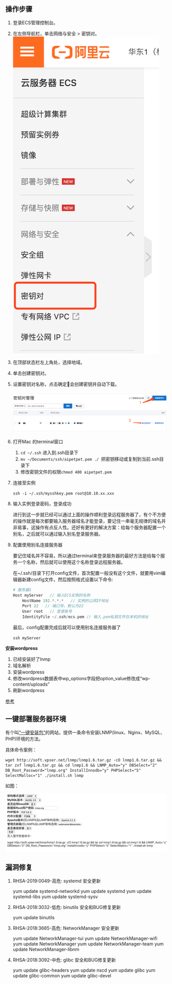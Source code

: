 ## 操作步骤

1. 登录ECS管理控制台。

2. 在左侧导航栏，单击网络与安全 > 密钥对。
     ![](img/pem.png)

3. 在顶部状态栏左上角处，选择地域。

4. 单击创建密钥对。

5. 设置密钥对名称，点击确定会创建密钥并自动下载。

    ![](img/pem1.png)

6. 打开Mac 的terminal窗口

    1.  `cd ~/.ssh` 进入到.ssh目录下
    2.  `mv ~/Documents/ssh/aipetpet.pem ./ `把密钥移动或复制到当前.ssh目录下
    3.  修改密钥文件的权限`chmod 400 aipetpet.pem`

7. 连接至实例

    `ssh -i ~/.ssh/mysshkey.pem root@10.10.xx.xxx`

8. 输入实例登录密码，登录成功

    进行到这一步就已经可以通过上面的操作顺利登录远程服务器了，有个不方便的操作就是每次都要输入服务器域名才能登录，要记住一串毫无规律的域名并非易事，这操作有点反人性。还好有更好的解决方案：给每个服务器配置一个别名，之后就可以通过输入别名登录服务器。

9.  配置使用别名连接服务器

    要记住域名并不容易，所以通过terminal来登录服务器的最好方法是给每个服务一个名称，然后就可以使用这个名称登录远程服务器。

    在~/.ssh/目录下打开config文件，首次配置一般没有这个文件，就要用vim编辑器新建config文件，然后按照格式设置以下命令:

    ```php
    # 服务器1
    Host myServer   // 输入ECS实例的名称
        HostName 192.*.*.*   // 实例的公网IP地址
        Port 22   // 端口号，默认为22
        User root   // 登录账号
        IdentityFile ~/.ssh/ecs.pem // 输入.pem私钥文件在本机的地址
    ```

    最后，config配置完成后就可以使用别名连接服务器了

    `ssh myServer`


**安装wordpress**

1. 已经安装好了lnmp
2. 域名解析
3. 安装wordpress
4. 修改wordpress数据表中wp_options字段把option_value修改成“wp-content/uploads”
5. 刷新wordpress
   
[参考](https://www.newlearner.site/2018/11/03/wordpress-lnmp.html)



## 一键部署服务器环境

有个叫[“一键安装包”](https://lnmp.org/auto.html)的网站，提供一条命令安装LNMP(linux、Nginx、MySQL、PHP)环境的方法。

具体命令案例：

```shell
wget http://soft.vpser.net/lnmp/lnmp1.6.tar.gz -cO lnmp1.6.tar.gz && tar zxf lnmp1.6.tar.gz && cd lnmp1.6 && LNMP_Auto="y" DBSelect="2" DB_Root_Password="lnmp.org" InstallInnodb="y" PHPSelect="5" SelectMalloc="1" ./install.sh lnmp
```

如图：

![](./img/lnmp.png)


## 漏洞修复

1. RHSA-2019:0049-高危: systemd 安全更新

   yum update systemd-networkd
   yum update systemd
   yum update systemd-libs
   yum update systemd-sysv

2. RHSA-2018:3032-低危: binutils 安全和BUG修复更新

    yum update binutils

3. RHSA-2018:3665-高危: NetworkManager 安全更新

   yum update NetworkManager-tui
   yum update NetworkManager-wifi
   yum update NetworkManager
   yum update NetworkManager-team
   yum update NetworkManager-libnm
   
4. RHSA-2018:3092-中危: glibc 安全和BUG修复更新

    yum update glibc-headers
    yum update nscd
    yum update glibc
    yum update glibc-common
    yum update glibc-devel



